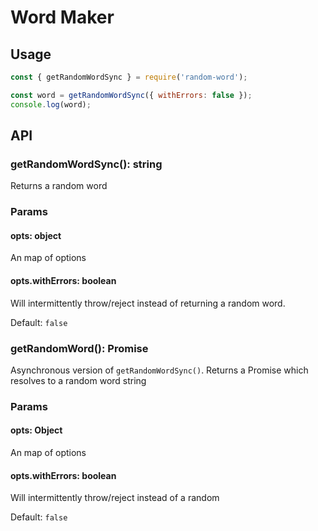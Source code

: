 Word Maker
=======================

## Usage

```javascript
const { getRandomWordSync } = require('random-word');

const word = getRandomWordSync({ withErrors: false });
console.log(word);
```

## API

### getRandomWordSync(): string

Returns a random word

### Params

#### opts: object

An map of options

#### opts.withErrors: boolean

Will intermittently throw/reject instead of returning a random word.

Default: `false`

### getRandomWord(): Promise<string>

Asynchronous version of `getRandomWordSync()`. Returns a Promise which resolves to a random word string

### Params

#### opts: Object

An map of options

#### opts.withErrors: boolean

Will intermittently throw/reject instead of a random

Default: `false`


